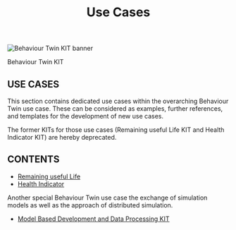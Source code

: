 ﻿---
id: overview
title: Use Cases
description: Behaviour Twin KIT
---

<div style={{display:'block'}}>
  <div style={{display:'inline-block', verticalAlign:'top'}}>

![Behaviour Twin KIT banner](@site/static/img/kit-icons/behaviour-twin-kit-icon-mini.svg)

  </div>
  <div style={{display:'inline-block', fontSize:17, color:'rgb(255,166,1)', marginLeft:7, verticalAlign:'top', paddingTop:6}}>
Behaviour Twin KIT
  </div>
</div>

## USE CASES

This section contains dedicated use cases within the overarching Behaviour Twin use case. 
These can be considered as examples, further references, and templates for the development of new use cases. 

The former KITs for those use cases (Remaining useful Life KIT and Health Indicator KIT) are hereby deprecated.

## CONTENTS

- [Remaining useful Life](rul/overview)
- [Health Indicator](hi/overview)

Another special Behaviour Twin use case the exchange of simulation models as well as the approach of distributed simulation. 

- [Model Based Development and Data Processing KIT](../../Behaviour%20Twin%20MDP%20Kit/page_adoption-view)
